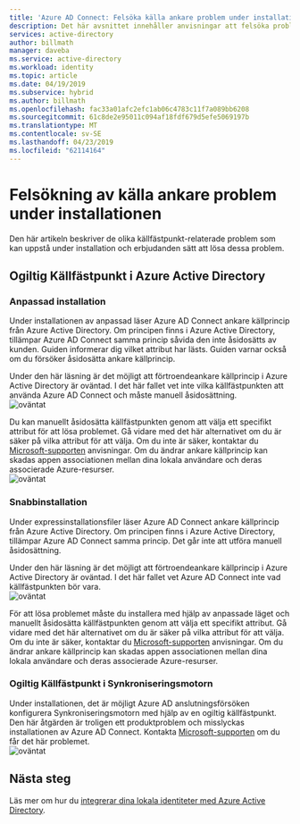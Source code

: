 ```yaml
---
title: 'Azure AD Connect: Felsöka källa ankare problem under installationen | Microsoft Docs'
description: Det här avsnittet innehåller anvisningar att felsöka problem med källfästpunkten under installationen.
services: active-directory
author: billmath
manager: daveba
ms.service: active-directory
ms.workload: identity
ms.topic: article
ms.date: 04/19/2019
ms.subservice: hybrid
ms.author: billmath
ms.openlocfilehash: fac33a01afc2efc1ab06c4783c11f7a089bb6208
ms.sourcegitcommit: 61c8de2e95011c094af18fdf679d5efe5069197b
ms.translationtype: MT
ms.contentlocale: sv-SE
ms.lasthandoff: 04/23/2019
ms.locfileid: "62114164"
---
```

# <a name="troubleshooting-source-anchor-issues-during-installation"></a>Felsökning av källa ankare problem under installationen
Den här artikeln beskriver de olika källfästpunkt-relaterade problem som kan uppstå under installation och erbjudanden sätt att lösa dessa problem.

## <a name="invalid-source-anchor-in-azure-active-directory"></a>Ogiltig Källfästpunkt i Azure Active Directory

### <a name="custom-installation"></a>Anpassad installation

Under installationen av anpassad läser Azure AD Connect ankare källprincip från Azure Active Directory. Om principen finns i Azure Active Directory, tillämpar Azure AD Connect samma princip såvida den inte åsidosätts av kunden. Guiden informerar dig vilket attribut har lästs. Guiden varnar också om du försöker åsidosätta ankare källprincip.

Under den här läsning är det möjligt att förtroendeankare källprincip i Azure Active Directory är oväntad. I det här fallet vet inte vilka källfästpunkten att använda Azure AD Connect och måste manuell åsidosättning.</br>
![oväntat](media/tshoot-connect-source-anchor/source1.png)

Du kan manuellt åsidosätta källfästpunkten genom att välja ett specifikt attribut för att lösa problemet. Gå vidare med det här alternativet om du är säker på vilka attribut för att välja. Om du inte är säker, kontaktar du [Microsoft-supporten](https://support.microsoft.com/contactus/) anvisningar. Om du ändrar ankare källprincip kan skadas appen associationen mellan dina lokala användare och deras associerade Azure-resurser.</br>
![oväntat](media/tshoot-connect-source-anchor/source2.png)

### <a name="express-installation"></a>Snabbinstallation
Under expressinstallationsfiler läser Azure AD Connect ankare källprincip från Azure Active Directory. Om principen finns i Azure Active Directory, tillämpar Azure AD Connect samma princip. Det går inte att utföra manuell åsidosättning.

Under den här läsning är det möjligt att förtroendeankare källprincip i Azure Active Directory är oväntad. I det här fallet vet Azure AD Connect inte vad källfästpunkten bör vara.</br>
![oväntat](media/tshoot-connect-source-anchor/source3.png)

För att lösa problemet måste du installera med hjälp av anpassade läget och manuellt åsidosätta källfästpunkten genom att välja ett specifikt attribut. Gå vidare med det här alternativet om du är säker på vilka attribut för att välja. Om du inte är säker, kontaktar du [Microsoft-supporten](https://support.microsoft.com/contactus/) anvisningar. Om du ändrar ankare källprincip kan skadas appen associationen mellan dina lokala användare och deras associerade Azure-resurser.

### <a name="invalid-source-anchor-in-sync-engine"></a>Ogiltig Källfästpunkt i Synkroniseringsmotorn
Under installationen, det är möjligt Azure AD anslutningsförsöken konfigurera Synkroniseringsmotorn med hjälp av en ogiltig källfästpunkt. Den här åtgärden är troligen ett produktproblem och misslyckas installationen av Azure AD Connect. Kontakta [Microsoft-supporten](https://support.microsoft.com/contactus/) om du får det här problemet.</br>
![oväntat](media/tshoot-connect-source-anchor/source4.png)


## <a name="next-steps"></a>Nästa steg
Läs mer om hur du [integrerar dina lokala identiteter med Azure Active Directory](whatis-hybrid-identity.md).